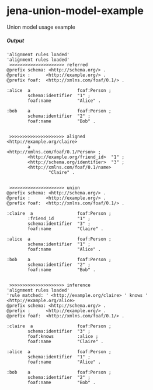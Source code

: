 # jena-union-model-example
Union model usage example

##### Output

    'alignment rules loaded' 
    'alignment rules loaded' 
     >>>>>>>>>>>>>>>>>>>>> referred
    @prefix schema: <http://schema.org/> .
    @prefix :      <http://example.org/> .
    @prefix foaf:  <http://xmlns.com/foaf/0.1/> .
    
    :alice  a                  foaf:Person ;
            schema:identifier  "1" ;
            foaf:name          "Alice" .
    
    :bob    a                  foaf:Person ;
            schema:identifier  "2" ;
            foaf:name          "Bob" .
    
    
     >>>>>>>>>>>>>>>>>>>>> aligned
    <http://example.org/claire>
            a                               <http://xmlns.com/foaf/0.1/Person> ;
            <http://example.org/friend_id>  "1" ;
            <http://schema.org/identifier>  "3" ;
            <http://xmlns.com/foaf/0.1/name>
                    "Claire" .
    
    
     >>>>>>>>>>>>>>>>>>>>> union
    @prefix schema: <http://schema.org/> .
    @prefix :      <http://example.org/> .
    @prefix foaf:  <http://xmlns.com/foaf/0.1/> .
    
    :claire  a                 foaf:Person ;
            :friend_id         "1" ;
            schema:identifier  "3" ;
            foaf:name          "Claire" .
    
    :alice  a                  foaf:Person ;
            schema:identifier  "1" ;
            foaf:name          "Alice" .
    
    :bob    a                  foaf:Person ;
            schema:identifier  "2" ;
            foaf:name          "Bob" .
    
    
     >>>>>>>>>>>>>>>>>>>>> inference
    'alignment rules loaded' 
    'rule matched: ' <http://example.org/claire> ' knows ' <http://example.org/alice> 
    @prefix schema: <http://schema.org/> .
    @prefix :      <http://example.org/> .
    @prefix foaf:  <http://xmlns.com/foaf/0.1/> .
    
    :claire  a                 foaf:Person ;
            schema:identifier  "3" ;
            foaf:knows         :alice ;
            foaf:name          "Claire" .
    
    :alice  a                  foaf:Person ;
            schema:identifier  "1" ;
            foaf:name          "Alice" .
    
    :bob    a                  foaf:Person ;
            schema:identifier  "2" ;
            foaf:name          "Bob" .
